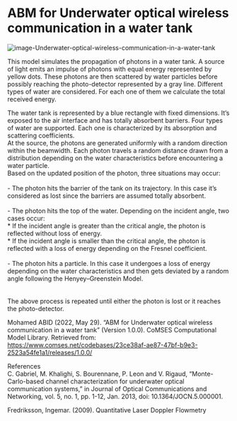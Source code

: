 # ABM for Underwater optical wireless communication in a water tank

![image-Underwater-optical-wireless-communication-in-a-water-tank](https://www.comses.net/media/images/sharedlibrary23ce38af-ae87-47bf-b9e3-2523a54.max-900x600.png)

This model simulates the propagation of photons in a water tank. A source of light emits an impulse of photons with equal energy represented by yellow dots. These photons are then scattered by water particles before possibly reaching the photo-detector represented by a gray line. Different types of water are considered. For each one of them we calculate the total received energy.

The water tank is represented by a blue rectangle with fixed dimensions. It’s exposed to the air interface and has totally absorbent barriers. Four types of water are supported. Each one is characterized by its absorption and scattering coefficients. <br />
At the source, the photons are generated uniformly with a random direction within the beamwidth. Each photon travels a random distance drawn from a distribution depending on the water characteristics before encountering a water particle. <br />
Based on the updated position of the photon, three situations may occur: <br />
<br />
    - The photon hits the barrier of the tank on its trajectory. In this case it’s considered as lost since the barriers are assumed totally absorbent. <br />
<br />
    - The photon hits the top of the water. Depending on the incident angle, two cases occur: <br />
	    * If the incident angle is greater than the critical angle, the photon is reflected without loss of energy. <br />
	    * If the incident angle is smaller than the critical angle, the photon is reflected with a loss of energy depending on the Fresnel coefficient. <br />
<br />
	- The photon hits a particle. In this case it undergoes a loss of energy depending on the water characteristics and then gets deviated by a random angle following the Henyey–Greenstein Model. <br />
<br />    	
The above process is repeated until either the photon is lost or it reaches the photo-detector. <br />

Mohamed ABID (2022, May 29). “ABM for Underwater optical wireless communication in a water tank” (Version 1.0.0). CoMSES Computational Model Library. Retrieved from: https://www.comses.net/codebases/23ce38af-ae87-47bf-b9e3-2523a54fe1a1/releases/1.0.0/

References <br />
C. Gabriel, M. Khalighi, S. Bourennane, P. Leon and V. Rigaud, “Monte-Carlo-based channel characterization for underwater optical communication systems,” in Journal of Optical Communications and Networking, vol. 5, no. 1, pp. 1-12, Jan. 2013, doi: 10.1364/JOCN.5.000001.

Fredriksson, Ingemar. (2009). Quantitative Laser Doppler Flowmetry